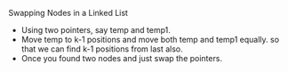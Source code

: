 Swapping Nodes in a Linked List

* Using two pointers, say temp and temp1.
* Move temp to k-1 positions and move both temp and temp1 equally. so that we can find k-1 positions from last also.
* Once you found two nodes and just swap the pointers.​
